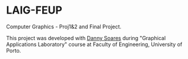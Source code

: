 # LAIG-FEUP

Computer Graphics - Proj1&2 and Final Project.

This project was developed with [Danny Soares](https://github.com/therealdelay) during "Graphical Applications Laboratory" course at Faculty of Engineering, University of Porto.
